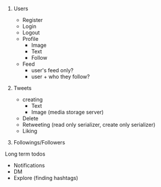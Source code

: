 1. Users

   - Register
   - Login
   - Logout
   - Profile
     - Image
     - Text
     - Follow
   - Feed
     - user's feed only?
     - user + who they follow?

2. Tweets

   - creating
     - Text
     - Image (media storage server)
   - Delete
   - Retweeting (read only serializer, create only serializer)
   - Liking

3. Followings/Followers

Long term todos

- Notifications
- DM
- Explore (finding hashtags)
